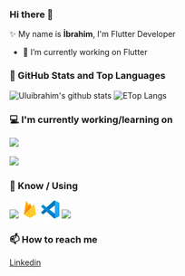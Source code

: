 ### Hi there 👋

  ✨ My name is **İbrahim**, I'm Flutter Developer <br>


- 🔭 I’m currently working on Flutter

### 📌 GitHub Stats and Top Languages


<p float="center">

  <img  src="https://github-readme-stats.vercel.app/api?username=uluibrahim&theme=dracula&count_private=true&hide=issues" alt="Uluibrahim's github stats" />
  <img  src="https://github-readme-stats.vercel.app/api/top-langs/?username=uluibrahim&theme=dracula&layout=compact&hide=html,css,hack" alt="ETop Langs" /> 
</p>


###  💻 I'm currently working/learning on

<code><a href="https://flutter.dev/" target="_blank"><img src="https://www.vectorlogo.zone/logos/flutterio/flutterio-ar21.svg"></a></code>

<code><a href="https://www.swift.org/" target="_blank"><img src="https://www.vectorlogo.zone/logos/swift/swift-ar21.svg"></a></code>


### 🧠 Know / Using
 <img src="https://www.vectorlogo.zone/logos/flutterio/flutterio-icon.svg" height="32" />  <img src="https://raw.githubusercontent.com/github/explore/main/topics/firebase/firebase.png" height="32" /> 
<img src="https://raw.githubusercontent.com/github/explore/main/topics/visual-studio-code/visual-studio-code.png" height="32" /> <img src="https://camo.githubusercontent.com/2a2d52d1337e6cecd8df5826f417f045aebb1d81/68747470733a2f2f75706c6f61642e77696b696d656469612e6f72672f77696b6970656469612f636f6d6d6f6e732f7468756d622f632f63322f41646f62655f58445f43435f69636f6e2e7376672f3130353170782d41646f62655f58445f43435f69636f6e2e7376672e706e67" height="32" />



### 📫 How to reach me

[Linkedin](https://www.linkedin.com/in/ibrahim-halil-ulu/)


